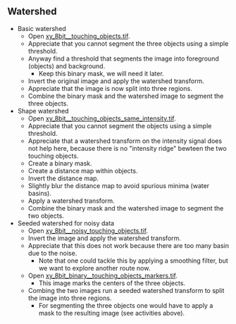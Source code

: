 ## Watershed
- Basic watershed
  - Open [xy_8bit__touching_objects.tif](https://github.com/NEUBIAS/training-resources/raw/master/image_data/xy_8bit__touching_objects.tif).
  - Appreciate that you cannot segment the three objects using a simple threshold.
  - Anyway find a threshold that segments the image into foreground (objects) and background.
    - Keep this binary mask, we will need it later.
  - Invert the original image and apply the watershed transform.
  - Appreciate that the image is now split into three regions.
  - Combine the binary mask and the watershed image to segment the three objects.
- Shape watershed
    - Open [xy_8bit__touching_objects_same_intensity.tif](https://github.com/NEUBIAS/training-resources/raw/master/image_data/xy_8bit__touching_objects_same_intensity.tif).
  - Appreciate that you cannot segment the objects using a simple threshold.
  - Appreciate that a watershed transform on the intensity signal does not help here, because there is no "intensity ridge" bewteen the two touching objects.
  - Create a binary mask.
  - Create a distance map within objects.
  - Invert the distance map.
  - Slightly blur the distance map to avoid spurious minima (water basins).
  - Apply a watershed transform.
  - Combine the binary mask and the watershed image to segment the two objects.
- Seeded watershed for noisy data
  - Open [xy_8bit__noisy_touching_objects.tif](https://github.com/NEUBIAS/training-resources/raw/master/image_data/xy_8bit__noisy_touching_objects.tif).
  - Invert the image and apply the watershed transform.
  - Appreciate that this does not work because there are too many basin due to the noise.
    - Note that one could tackle this by applying a smoothing filter, but we want to explore another route now.
  - Open [xy_8bit_binary__touching_objects_markers.tif](https://github.com/NEUBIAS/training-resources/raw/master/image_data/xy_8bit_binary__touching_objects_markers.tif).
    - This image marks the centers of the three objects.
  - Combing the two images run a seeded watershed transform to split the image into three regions.
    - For segmenting the three objects one would have to apply a mask to the resulting image (see activities above).